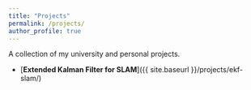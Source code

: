 ```yaml
---
title: "Projects"
permalink: /projects/
author_profile: true
---
```


A collection of my university and personal projects.

- [**Extended Kalman Filter for SLAM**]({{ site.baseurl }}/projects/ekf-slam/)
